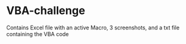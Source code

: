 # VBA-challenge
Contains Excel file with an active Macro, 3 screenshots, and a txt file containing the VBA code
